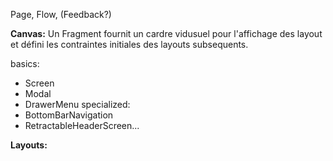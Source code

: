 Page, Flow, (Feedback?)

**Canvas:**
Un Fragment fournit un cardre vidusuel pour l'affichage des layout et défini les contraintes initiales des layouts subsequents.

basics:
  - Screen
  - Modal
  - DrawerMenu
specialized:
  - BottomBarNavigation
  - RetractableHeaderScreen...

**Layouts:**
